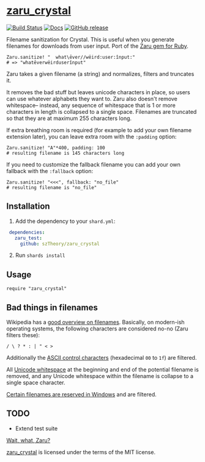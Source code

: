 [zaru_crystal](https://github.com/szTheory/zaru_crystal)
====
[![Build Status](https://travis-ci.org/szTheory/zaru_crystal.svg?branch=master)](https://travis-ci.org/szTheory/zaru_crystal) [![Docs](https://img.shields.io/badge/docs-available-brightgreen.svg)](<LINK-TO-YOUR-DOCUMENTATION>) [![GitHub release](https://img.shields.io/github/release/<YOUR-GITHUB-USERNAME>/<YOUR-REPOSITORY-NAME>.svg)](https://github.com/szTheory/zaru_crystal/releases)

Filename sanitization for Crystal. This is useful when you generate filenames for downloads from user input. Port of the [Zaru gem for Ruby](https://github.com/madrobby/zaru). 

```crystal
Zaru.sanitize! "  what\ēver//wëird:user:înput:"
# => "whatēverwëirduserînput"
```

Zaru takes a given filename (a string) and normalizes, filters and truncates it.

It removes the bad stuff but leaves unicode characters in place, so users can use whatever alphabets they want to. Zaru also doesn't remove whitespace– instead, any sequence of whitespace that is 1 or more characters in length is collapsed to a single space. Filenames are truncated so that they are at maximum 255 characters long.

If extra breathing room is required (for example to add your own filename extension later),
you can leave extra room with the `:padding` option:

```crystal
Zaru.sanitize! "A"*400, padding: 100
# resulting filename is 145 characters long
```

If you need to customize the fallback filename you can add your own fallback
with the `:fallback` option:

```crystal
Zaru.sanitize! "<<<", fallback: "no_file"
# resulting filename is "no_file"
```

## Installation

1. Add the dependency to your `shard.yml`:

```yaml
 dependencies:
   zaru_test:
     github: szTheory/zaru_crystal
```

2. Run `shards install`

## Usage

```crystal
require "zaru_crystal"
```

Bad things in filenames
-----------------------

Wikipedia has a [good overview on filenames](http://en.wikipedia.org/wiki/Filename). Basically, on modern-ish operating systems, the following characters  are considered no-no (Zaru filters these):

```
/ \ ? * : | " < >
```

Additionally the [ASCII control characters](http://en.wikipedia.org/wiki/ASCII#ASCII_control_characters) (hexadecimal `00` to `1f`) are filtered.

All [Unicode whitespace](http://en.wikipedia.org/wiki/Whitespace_character#Unicode) at the beginning and end of the potential filename is removed, and any Unicode whitespace within the filename is collapse to a single space character.

[Certain filenames are reserved in Windows](http://msdn.microsoft.com/en-us/library/windows/desktop/aa365247%28v=vs.85%29.aspx) and are filtered.

TODO
----

* Extend test suite

[Wait, what, Zaru?](http://en.wikipedia.org/wiki/Zaru)

[zaru_crystal](https://github.com/szTheory/zaru_crystal) is licensed under the terms of the MIT license.